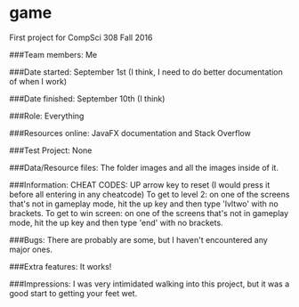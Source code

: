 game
====

First project for CompSci 308 Fall 2016

###Team members: 
Me

###Date started:
September 1st (I think, I need to do better documentation of when I work)

###Date finished:
September 10th (I think) 

###Role:
Everything

###Resources online:
JavaFX documentation and Stack Overflow

###Test Project:
None

###Data/Resource files:
The folder images and all the images inside of it.

###Information:
CHEAT CODES:
UP arrow key to reset (I would press it before all entering in any cheatcode)
To get to level 2: on one of the screens that's not in gameplay mode, hit the up key and then type 'lvltwo' with no brackets.
To get to win screen: on one of the screens that's not in gameplay mode, hit the up key and then type 'end' with no brackets.

###Bugs:
There are probably are some, but I haven't encountered any major ones.

###Extra features:
It works!

###Impressions:
I was very intimidated walking into this project, but it was a good start to getting your feet wet. 











